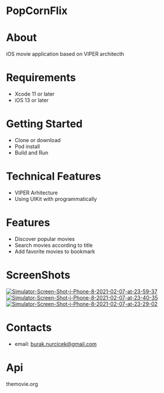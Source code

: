 # PopCornFlix

# About
iOS movie application based on VIPER architecth

# Requirements
* Xcode 11 or later
* iOS 13 or later

# Getting Started
* Clone or download
* Pod install
* Build and Run

# Technical Features
* VIPER Arhitecture
* Using UIKit with programmatically

# Features
* Discover popular movies
* Search movies according to title
* Add favorite movies to bookmark

# ScreenShots
<a href="https://ibb.co/rMvxXMf"><img src="https://i.ibb.co/rMvxXMf/Simulator-Screen-Shot-i-Phone-8-2021-02-07-at-23-59-37.png" alt="Simulator-Screen-Shot-i-Phone-8-2021-02-07-at-23-59-37" border="0"></a>
<a href="https://ibb.co/23H3F6b"><img src="https://i.ibb.co/23H3F6b/Simulator-Screen-Shot-i-Phone-8-2021-02-07-at-23-40-35.png" alt="Simulator-Screen-Shot-i-Phone-8-2021-02-07-at-23-40-35" border="0"></a>
<a href="https://ibb.co/2SwtWDw"><img src="https://i.ibb.co/2SwtWDw/Simulator-Screen-Shot-i-Phone-8-2021-02-07-at-23-29-02.png" alt="Simulator-Screen-Shot-i-Phone-8-2021-02-07-at-23-29-02" border="0"></a>

# Contacts
* email: burak.nurcicek@gmail.com

# Api
themovie.org
